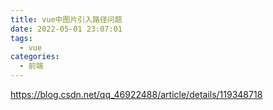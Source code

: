 ```yaml
---
title: vue中图片引入路径问题
date: 2022-05-01 23:07:01
tags:
  - vue
categories:
  - 前端
---
```


https://blog.csdn.net/qq_46922488/article/details/119348718
